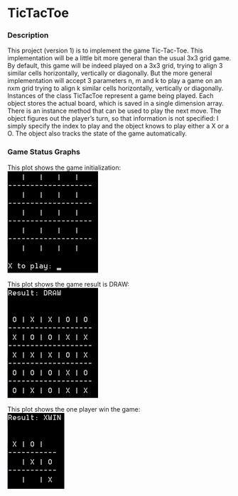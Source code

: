 # TicTacToe 

### Description
This project (version 1) is to implement the game Tic-Tac-Toe. This implementation will be a little bit more general than the usual 3x3 grid game. By default, this game will be indeed played on a 3x3 grid, trying to align 3 similar cells horizontally, vertically or diagonally. But the more general implementation will accept 3 parameters n, m and k to play a game on an nxm grid trying to align k similar cells horizontally, vertically or diagonally. Instances of the class TicTacToe represent a game being played. Each object stores the actual board, which is saved in a single dimension array. There is an instance method that can be used to play the next move. The object figures out the player’s turn, so that information is not specified: I simply specify the index to play and the object knows to play either a X or a O. The object also tracks the state of the game automatically.

### Game Status Graphs 

This plot shows the game initialization:<br>
![avatar](/images/1.png)

This plot shows the game result is DRAW:<br>
![avatar](/images/DRAW.png)

This plot shows the one player win the game:<br> 
![avatar](/images/WIN.png)
